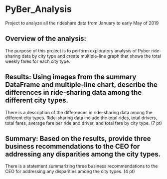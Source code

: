 # PyBer_Analysis
Project to analyze all the rideshare data from January to early May of 2019

## Overview of the analysis:

The purpose of this project is to perform exploratory analysis of Pyber ride-sharing data by city type and create multiple-line graph that shows the total weekly fares for each city type.

## Results: Using images from the summary DataFrame and multiple-line chart, describe the differences in ride-sharing data among the different city types.

There is a description of the differences in ride-sharing data among the different city types. Ride-sharing data include the total rides, total drivers, total fares, average fare per ride and driver, and total fare by city type. (7 pt)

## Summary: Based on the results, provide three business recommendations to the CEO for addressing any disparities among the city types.

There is a statement summarizing three business recommendations to the CEO for addressing any disparities among the city types. (4 pt)

